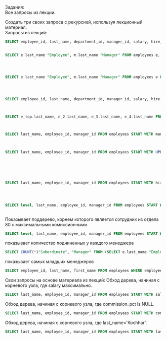 Задания:<br />
Все запросы из лекции. <br />

Создать три своих запроса с рекурсией, используя лекционный материал.<br />
Запросы из лекций:<br />
```SQL
SELECT employee_id, last_name, department_id, manager_id, salary, hire_date FROM employees WHERE manager_id IS NULL; 


SELECT e.last_name "Employee", m.last_name "Manager" FROM employees e, employees m WHERE e.manager_id = m.employee_id;




SELECT e.last_name "Employee", m.last_name "Manager" FROM employees e LEFT OUTER JOIN employees m ON e.manager_id = m.employee_id;




SELECT employee_id, last_name, department_id, manager_id, salary, hire_date FROM employees e WHERE employee_id NOT IN (SELECT manager_id FROM employees  WHERE manager_id IS NOT NULL);



SELECT e_top.last_name, e_2.last_name, e_3.last_name, e_4.last_name FROM employees e_top LEFT OUTER JOIN employees e_2 ON e_top.employee_id = e_2.manager_id LEFT OUTER JOIN employees e_3 ON e_2.employee_id = e_3.manager_id LEFT OUTER JOIN employees e_4 ON e_3.employee_id = e_4.manager_id WHERE e_top.manager_id IS NULL;



SELECT last_name, employee_id, manager_id FROM employees START WITH manager_id IS NULL CONNECT BY PRIOR employee_id = manager_id;
 


SELECT last_name, employee_id, manager_id FROM employees START WITH UPPER(last_name) = 'JONES' CONNECT BY manager_id = PRIOR employee_id;






SELECT last_name, employee_id, manager_id FROM employees START WITH hire_date = (SELECT MIN(hire_date) FROM employees) CONNECT BY manager_id = PRIOR employee_id;

 


SELECT level, last_name, employee_id, manager_id FROM employees START WITH manager_id IS NULL CONNECT BY manager_id = PRIOR employee_id;
 
```

Показывает поддерево, корнем которого является сотрудник из отдела 80 с максимальными комиссионными<br />
```SQL
SELECT level, last_name, employee_id, manager_id FROM employees START WITH department_id = '80' AND commission_pct = (SELECT MAX(commission_pct) FROM employees) CONNECT BY manager_id = PRIOR employee_id ORDER BY level;
```



показывает количество подчиненных у каждого менеджера<br />
```SQL
SELECT COUNT(*)"Subordinate", "Manager" FROM (SELECT e.last_name "Employee", m.last_name "Manager" FROM employees e LEFT OUTER JOIN employees m ON e.manager_id = m.employee_id) GROUP BY "Manager";
```


показывает самых младших менеджеров<br />
```SQL
SELECT employee_id, last_name, first_name FROM employees WHERE employee_id IN (SELECT manager_id FROM employees e WHERE employee_id NOT IN (SELECT manager_id FROM employees WHERE manager_id IS NOT NULL));

```

Свои запросы  на основе материала из лекций:
Обход дерева, начиная с корневого узла, где salary максимально.<br />
```SQL
SELECT last_name, employee_id, manager_id FROM employees START WITH salary = (SELECT max(salary) FROM employees) CONNECT BY manager_id = PRIOR employee_id;
```

Обход дерева, начиная с корневого узла, где commission_pct is NULL.<br />
```SQL
SELECT last_name, employee_id, manager_id FROM employees START WITH commission_pct is not NULL CONNECT BY manager_id = PRIOR employee_id;
```
Обход дерева, начиная с корневого узла, где last_name='Kochhar'.<br />
```SQL
SELECT last_name, employee_id, manager_id FROM employees START WITH last_name='Kochhar' CONNECT BY manager_id = PRIOR employee_id;
```


 




